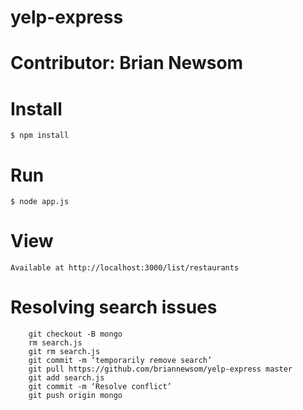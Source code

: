 # yelp-express
# Contributor: Brian Newsom

# Install

    $ npm install


# Run

    $ node app.js

# View
    Available at http://localhost:3000/list/restaurants

# Resolving search issues
```
    git checkout -B mongo
    rm search.js
    git rm search.js
    git commit -m ‘temporarily remove search’
    git pull https://github.com/briannewsom/yelp-express master
    git add search.js
    git commit -m ‘Resolve conflict’
    git push origin mongo
```
